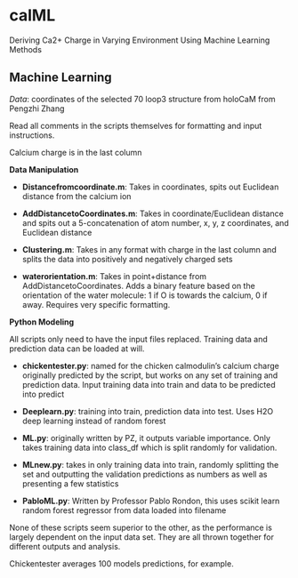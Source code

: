 # calML
Deriving Ca2+ Charge in Varying Environment Using Machine Learning Methods

## Machine Learning

_Data_: coordinates of the selected 70 loop3 structure from holoCaM from Pengzhi Zhang

Read all comments in the scripts themselves for formatting and input instructions.

Calcium charge is in the last column

__Data Manipulation__

* __Distancefromcoordinate.m__: Takes in coordinates, spits out Euclidean distance from the calcium ion

* __AddDistancetoCoordinates.m__: Takes in coordinate/Euclidean distance and spits out a 5-concatenation of atom number, x, y, z coordinates, and Euclidean distance

* __Clustering.m__: Takes in any format with charge in the last column and splits the data into positively and negatively charged sets

* __waterorientation.m__: Takes in point+distance from AddDistancetoCoordinates. Adds a binary feature based on the orientation of the water molecule: 1 if O is towards the calcium, 0 if away. Requires very specific formatting.


__Python Modeling__

All scripts only need to have the input files replaced. Training data and prediction data can be loaded at will. 

* __chickentester.py__: named for the chicken calmodulin’s calcium charge originally predicted by the script, but works on any set of training and prediction data. Input training data into train and data to be predicted into predict

* __Deeplearn.py__: training into train, prediction data into test. Uses H2O deep learning instead of random forest

* __ML.py__: originally written by PZ, it outputs variable importance. Only takes training data into class_df which is split randomly for validation.

* __MLnew.py__: takes in only training data into train, randomly splitting the set and outputting the validation predictions as numbers as well as presenting a few statistics

* __PabloML.py__: Written by Professor Pablo Rondon, this uses scikit learn random forest regressor from data loaded into filename

None of these scripts seem superior to the other, as the performance is largely dependent on the input data set. They are all thrown together for different outputs and analysis. 

Chickentester averages 100 models predictions, for example.
